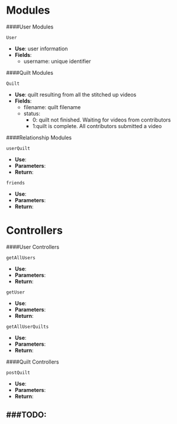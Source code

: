 # Modules #

####User Modules

`User`

* **Use**: user information
* **Fields**:
  - username: unique identifier

####Quilt Modules

`Quilt`

* **Use**: quilt resulting from all the stitched up videos
* **Fields**:
  - filename: quilt filename
  - status:
    - 0: quilt not finished. Waiting for videos from contributors
    - 1:quilt is complete. All contributors submitted a video

####Relationship Modules

`userQuilt`

* **Use**:
* **Parameters**:
* **Return**:

`friends`

* **Use**:
* **Parameters**:
* **Return**:

# Controllers #

####User Controllers

`getAllUsers`

* **Use**:
* **Parameters**:
* **Return**:

`getUser`

* **Use**:
* **Parameters**:
* **Return**:

`getAllUserQuilts`

* **Use**:
* **Parameters**:
* **Return**:

####Quilt Controllers

`postQuilt`

* **Use**:
* **Parameters**:
* **Return**:

###TODO:
-----------------------------
